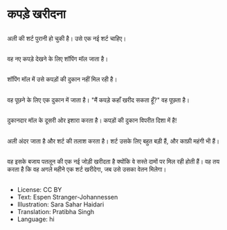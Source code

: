 # कपड़े खरीदना

##
अली की शर्ट पुरानी हो चुकी है। उसे एक नई शर्ट चाहिए।

##
वह नए कपड़े देखने के लिए शॉपिंग मॉल जाता है।

##
शॉपिंग मॉल में उसे कपड़ों की दुकान नहीं मिल रही है।

##
वह पूछने के लिए एक दुकान में जाता है। "मैं कपड़े कहाँ खरीद सकता हूँ?" वह पूछता है।

##
दुकानदार मॉल के दूसरी ओर इशारा करता है। कपड़ों की दुकान विपरीत दिशा में है!

##
अली अंदर जाता है और शर्ट की तलाश करता है। शर्ट उसके लिए बहुत बड़ी हैं, और काफ़ी महंगी भी हैं।

##
वह इसके बजाय पतलून की एक नई जोड़ी खरीदता है क्योंकि वे सस्ते दामों पर मिल रही होती हैं। वह तय करता है कि वह अगले महीने एक शर्ट खरीदेगा, जब उसे उसका वेतन मिलेगा।

##
* License: CC BY
* Text: Espen Stranger-Johannessen
* Illustration: Sara Sahar Haidari
* Translation: Pratibha Singh
* Language: hi
